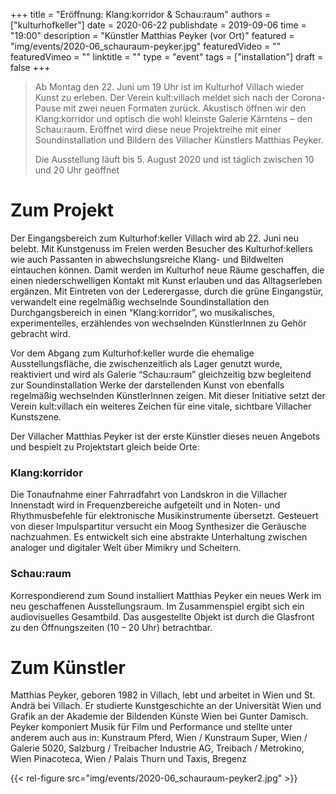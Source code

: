 +++
title = "Eröffnung: Klang:korridor & Schau:raum"
authors = ["kulturhofkeller"]
date = 2020-06-22
publishdate = 2019-09-06
time = "19:00"
description = "Künstler Matthias Peyker (vor Ort)"
featured = "img/events/2020-06_schauraum-peyker.jpg"
featuredVideo = ""
featuredVimeo = ""
linktitle = ""
type = "event"
tags = ["installation"]
draft = false
+++

> Ab Montag den 22. Juni um 19 Uhr ist im Kulturhof Villach wieder Kunst zu erleben. Der Verein kult:villach meldet sich nach der Corona-Pause mit zwei neuen Formaten zurück. Akustisch öffnen wir den Klang:korridor und optisch die wohl kleinste Galerie Kärntens – den Schau:raum. Eröffnet wird diese neue Projektreihe mit einer Soundinstallation und Bildern des Villacher Künstlers Matthias Peyker.
>
> Die Ausstellung läuft bis 5. August 2020 und ist täglich zwischen 10 und 20 Uhr geöffnet

# Zum Projekt
Der Eingangsbereich zum Kulturhof:keller Villach wird ab 22. Juni neu belebt. Mit Kunstgenuss im Freien werden Besucher des Kulturhof:kellers wie auch Passanten in abwechslungsreiche Klang- und Bildwelten eintauchen können. Damit werden im Kulturhof neue Räume geschaffen, die einen niederschwelligen Kontakt mit Kunst erlauben und das Alltagserleben ergänzen. Mit Eintreten von der Lederergasse, durch die grüne Eingangstür, verwandelt eine regelmäßig wechselnde Soundinstallation den Durchgangsbereich in einen “Klang:korridor”, wo musikalisches, experimentelles, erzählendes von wechselnden KünstlerInnen zu Gehör gebracht wird.

Vor dem Abgang zum Kulturhof:keller wurde die ehemalige Ausstellungsfläche, die zwischenzeitlich als Lager genutzt wurde, reaktiviert und wird als Galerie “Schau:raum” gleichzeitig bzw begleitend zur Soundinstallation Werke der darstellenden Kunst von ebenfalls regelmäßig wechselnden KünstlerInnen zeigen. Mit dieser Initiative setzt der Verein kult:villach ein weiteres Zeichen für eine vitale, sichtbare Villacher Kunstszene.

Der Villacher Matthias Peyker ist der erste Künstler dieses neuen Angebots und bespielt zu Projektstart gleich beide Orte:

### Klang:korridor
Die Tonaufnahme einer Fahrradfahrt von Landskron in die Villacher Innenstadt wird in Frequenzbereiche aufgeteilt und in Noten- und Rhythmusbefehle für elektronische Musikinstrumente übersetzt. Gesteuert von dieser Impulspartitur versucht ein Moog Synthesizer die Geräusche nachzuahmen. Es entwickelt sich eine abstrakte Unterhaltung zwischen analoger und digitaler Welt über Mimikry und Scheitern.

### Schau:raum
Korrespondierend zum Sound installiert Matthias Peyker ein neues Werk im neu geschaffenen Ausstellungsraum. Im Zusammenspiel ergibt sich ein audiovisuelles Gesamtbild. Das ausgestellte Objekt ist durch die Glasfront zu den Öffnungszeiten (10 – 20 Uhr) betrachtbar.

# Zum Künstler


Matthias Peyker, geboren 1982 in Villach, lebt und arbeitet in Wien und St. Andrä bei Villach. Er studierte Kunstgeschichte an der Universität Wien und Grafik an der Akademie der Bildenden Künste Wien bei Gunter Damisch. Peyker komponiert Musik für Film und Performance und stellte unter anderem auch aus in: Kunstraum Pferd, Wien / Kunstraum Super, Wien / Galerie 5020, Salzburg / Treibacher Industrie AG, Treibach / Metrokino, Wien Pinacoteca, Wien / Palais Thurn und Taxis, Bregenz

{{< rel-figure src="img/events/2020-06_schauraum-peyker2.jpg" >}}
